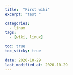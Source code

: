 ```yaml
---
title:  "First wiki"
excerpt: "test "

categories:
  - linux
tags:
  - [wiki, linux]

toc: true
toc_sticky: true
 
date: 2020-10-29
last_modified_at: 2020-10-29
---
```

